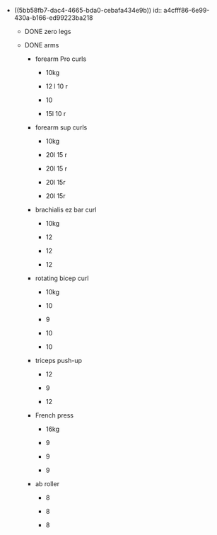 - ((5bb58fb7-dac4-4665-bda0-cebafa434e9b))
id:: a4cfff86-6e99-430a-b166-ed99223ba218
	 - DONE zero legs

	 - DONE arms
		 - forearm Pro curls
			 - 10kg

			 - 12 l 10 r

			 - 10

			 - 15l 10 r

		 - forearm sup curls
			 - 10kg

			 - 20l 15 r

			 - 20l 15 r

			 - 20l 15r

			 - 20l 15r

		 - brachialis ez bar curl
			 - 10kg

			 - 12

			 - 12

			 - 12

		 - rotating bicep curl
			 - 10kg

			 - 10

			 - 9

			 - 10

			 - 10

		 - triceps push-up 
			 - 12

			 - 9

			 - 12

		 - French press 
			 - 16kg

			 - 9

			 - 9

			 - 9

		 - ab roller
			 - 8

			 - 8

			 - 8
